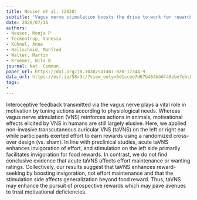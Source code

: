 ```yaml
---
title: Neuser et al. (2020)
subtitle: 'Vagus nerve stimulation boosts the drive to work for rewards'
date: 2020/07/16
authors:
- Neuser, Monja P
- Teckentrup, Vanessa
- Kühnel, Anne
- Hallschmid, Manfred
- Walter, Martin
- Kroemer, Nils B
journal: Nat. Commun.
paper_url: https://doi.org/10.1038/s41467-020-17344-9
data_url: https://osf.io/58r3c/?view_only=5d1ccee7d67b464bb6f40ebe7ebc844b
tags:
- 
---
```


Interoceptive feedback transmitted via the vagus nerve plays a vital role in motivation by tuning actions according to physiological needs. Whereas vagus nerve stimulation (VNS) reinforces actions in animals, motivational effects elicited by VNS in humans are still largely elusive. Here, we applied non-invasive transcutaneous auricular VNS (taVNS) on the left or right ear while participants exerted effort to earn rewards using a randomized cross-over design (vs. sham). In line with preclinical studies, acute taVNS enhances invigoration of effort, and stimulation on the left side primarily facilitates invigoration for food rewards. In contrast, we do not find conclusive evidence that acute taVNS affects effort maintenance or wanting ratings. Collectively, our results suggest that taVNS enhances reward-seeking by boosting invigoration, not effort maintenance and that the stimulation side affects generalization beyond food reward. Thus, taVNS may enhance the pursuit of prospective rewards which may pave avenues to treat motivational deficiencies.
